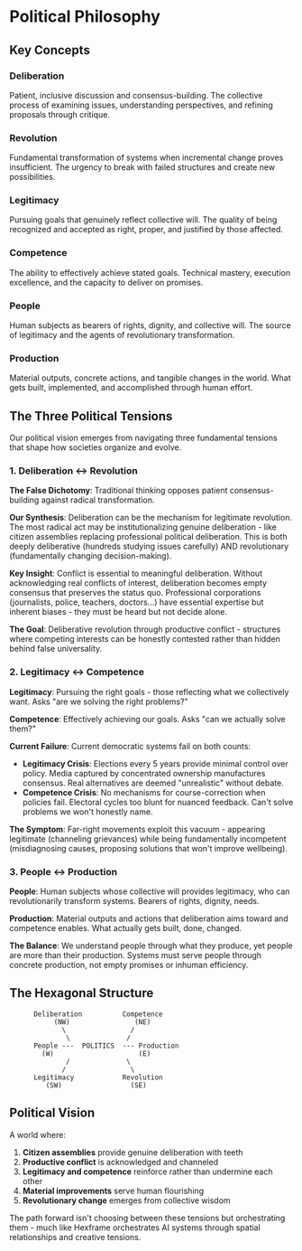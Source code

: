 # Political Philosophy

## Key Concepts

### Deliberation
Patient, inclusive discussion and consensus-building. The collective process of examining issues, understanding perspectives, and refining proposals through critique.

### Revolution
Fundamental transformation of systems when incremental change proves insufficient. The urgency to break with failed structures and create new possibilities.

### Legitimacy
Pursuing goals that genuinely reflect collective will. The quality of being recognized and accepted as right, proper, and justified by those affected.

### Competence
The ability to effectively achieve stated goals. Technical mastery, execution excellence, and the capacity to deliver on promises.

### People
Human subjects as bearers of rights, dignity, and collective will. The source of legitimacy and the agents of revolutionary transformation.

### Production
Material outputs, concrete actions, and tangible changes in the world. What gets built, implemented, and accomplished through human effort.

## The Three Political Tensions

Our political vision emerges from navigating three fundamental tensions that shape how societies organize and evolve.

### 1. Deliberation ↔ Revolution

**The False Dichotomy**: Traditional thinking opposes patient consensus-building against radical transformation.

**Our Synthesis**: Deliberation can be the mechanism for legitimate revolution. The most radical act may be institutionalizing genuine deliberation - like citizen assemblies replacing professional political deliberation. This is both deeply deliberative (hundreds studying issues carefully) AND revolutionary (fundamentally changing decision-making).

**Key Insight**: Conflict is essential to meaningful deliberation. Without acknowledging real conflicts of interest, deliberation becomes empty consensus that preserves the status quo. Professional corporations (journalists, police, teachers, doctors...) have essential expertise but inherent biases - they must be heard but not decide alone.

**The Goal**: Deliberative revolution through productive conflict - structures where competing interests can be honestly contested rather than hidden behind false universality.

### 2. Legitimacy ↔ Competence

**Legitimacy**: Pursuing the right goals - those reflecting what we collectively want. Asks "are we solving the right problems?"

**Competence**: Effectively achieving our goals. Asks "can we actually solve them?"

**Current Failure**: Current democratic systems fail on both counts:
- **Legitimacy Crisis**: Elections every 5 years provide minimal control over policy. Media captured by concentrated ownership manufactures consensus. Real alternatives are deemed "unrealistic" without debate.
- **Competence Crisis**: No mechanisms for course-correction when policies fail. Electoral cycles too blunt for nuanced feedback. Can't solve problems we won't honestly name.

**The Symptom**: Far-right movements exploit this vacuum - appearing legitimate (channeling grievances) while being fundamentally incompetent (misdiagnosing causes, proposing solutions that won't improve wellbeing).

### 3. People ↔ Production

**People**: Human subjects whose collective will provides legitimacy, who can revolutionarily transform systems. Bearers of rights, dignity, needs.

**Production**: Material outputs and actions that deliberation aims toward and competence enables. What actually gets built, done, changed.

**The Balance**: We understand people through what they produce, yet people are more than their production. Systems must serve people through concrete production, not empty promises or inhuman efficiency.

## The Hexagonal Structure

```
      Deliberation          Competence
           (NW)                (NE)
             \                /
              \              /
      People ---  POLITICS  --- Production
        (W)                     (E)
              /              \
             /                \
      Legitimacy            Revolution
         (SW)                 (SE)
```


## Political Vision

A world where:
1. **Citizen assemblies** provide genuine deliberation with teeth
2. **Productive conflict** is acknowledged and channeled
3. **Legitimacy and competence** reinforce rather than undermine each other
4. **Material improvements** serve human flourishing
5. **Revolutionary change** emerges from collective wisdom

The path forward isn't choosing between these tensions but orchestrating them - much like Hexframe orchestrates AI systems through spatial relationships and creative tensions.